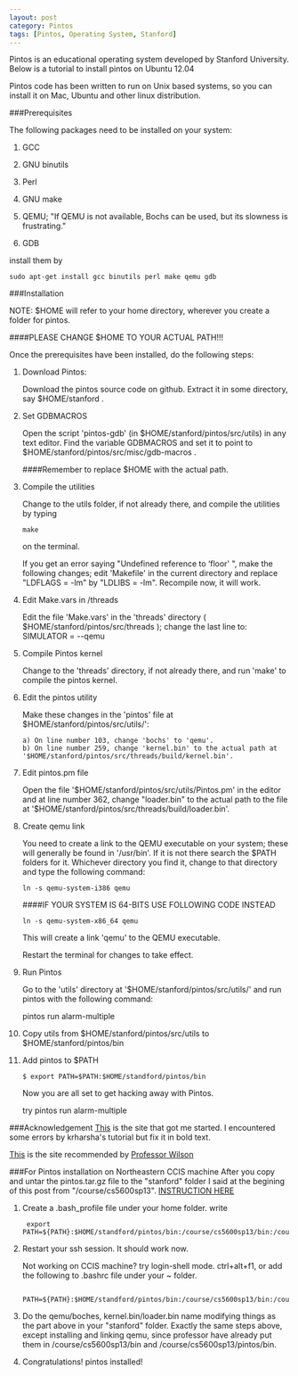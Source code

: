 ```yaml
---
layout: post
category: Pintos
tags: [Pintos, Operating System, Stanford]
---
```


Pintos is an educational operating system developed by Stanford University. Below is a tutorial to install pintos on Ubuntu 12.04

Pintos code has been written to run on Unix based systems, so you can install it on Mac, Ubuntu and other linux distribution.

###Prerequisites

The following packages need to be installed on your system:

1.  GCC

2.  GNU binutils

3.  Perl

4.  GNU make

5.  QEMU; "If QEMU is not available, Bochs can be used, but its slowness is frustrating." 

6.  GDB

install them by

    sudo apt-get install gcc binutils perl make qemu gdb

###Installation

NOTE: $HOME will refer to your home directory, wherever you create a folder for pintos. 

####PLEASE CHANGE $HOME TO YOUR ACTUAL PATH!!!

Once the prerequisites have been installed, do the following steps:

1.  Download Pintos:

	Download the pintos source code on github. Extract it in some directory, say $HOME/stanford .

2.  Set GDBMACROS

	Open the script 'pintos-gdb' (in $HOME/stanford/pintos/src/utils) in any text editor. Find the variable GDBMACROS and set it to point to $HOME/stanford/pintos/src/misc/gdb-macros .

	####Remember to replace $HOME with the actual path.

3.  Compile the utilities

	Change to the utils folder, if not already there, and compile the utilities by typing

		make

	on the terminal.

	If you get an error saying "Undefined reference to ‘floor' ", make the following changes; edit 'Makefile' in the current directory and replace "LDFLAGS = -lm" by "LDLIBS = -lm". Recompile now, it will work.

4.  Edit Make.vars in /threads

	Edit the file 'Make.vars' in the 'threads' directory ( $HOME/stanford/pintos/src/threads ); change the last line to:
		SIMULATOR = --qemu

5.  Compile Pintos kernel

	Change to the 'threads' directory, if not already there, and run 'make' to compile the pintos kernel.

6.  Edit the pintos utility

	Make these changes in the 'pintos' file at $HOME/stanford/pintos/src/utils/':

    	a) On line number 103, change 'bochs' to 'qemu'.
    	b) On line number 259, change 'kernel.bin' to the actual path at '$HOME/stanford/pintos/src/threads/build/kernel.bin'.

7.  Edit pintos.pm file

	Open the file '$HOME/stanford/pintos/src/utils/Pintos.pm' in the editor and at line number 362, change "loader.bin" to the actual path to the file at '$HOME/stanford/pintos/src/threads/build/loader.bin'.

8.  Create qemu link

	You need to create a link to the QEMU executable on your system; these will generally be found in '/usr/bin'. If it is not there search the $PATH folders for it. Whichever directory you find it, change to that directory and type the following command:

    	ln -s qemu-system-i386 qemu

	####IF YOUR SYSTEM IS 64-BITS USE FOLLOWING CODE INSTEAD

    	ln -s qemu-system-x86_64 qemu

	This will create a link 'qemu' to the QEMU executable.

	Restart the terminal for changes to take effect.

9.  Run Pintos

	Go to the 'utils' directory at '$HOME/stanford/pintos/src/utils/' and run pintos with the following command:

	pintos run alarm-multiple

10. Copy utils from $HOME/stanford/pintos/src/utils to $HOME/stanford/pintos/bin

11. Add pintos to $PATH

        $ export PATH=$PATH:$HOME/standford/pintos/bin

    Now you are all set to get hacking away with Pintos.

    try 
        pintos run alarm-multiple

###Acknowledgement
[This](http://krharsha.blogspot.com/2013/08/pintos-installation.html) is the site that got me started. I encountered some errors by krharsha's tutorial but fix it in bold text.

[This](http://computercalledvarun.wordpress.com/2013/02/03/pintos-on-ubuntu/) is the site recommended by [Professor Wilson](http://www.ccs.neu.edu/home/cbw/)

###For Pintos installation on Northeastern CCIS machine
After you copy and untar the pintos.tar.gz file to the "stanford" folder I said at the begining of this post from "/course/cs5600sp13". [INSTRUCTION HERE](http://www.ccs.neu.edu/home/cbw/5600/pintos/pintos_1.html#SEC1)

1. Create a .bash_profile file under your home folder. write

        export PATH=${PATH}:$HOME/standford/pintos/bin:/course/cs5600sp13/bin:/course/cs5600sp13/pintos/bin

2. Restart your ssh session. It should work now.
   
   Not working on CCIS machine? try login-shell mode. ctrl+alt+f1, or add the following to .bashrc file under your ~ folder.

        PATH=${PATH}:$HOME/standford/pintos/bin:/course/cs5600sp13/bin:/course/cs5600sp13/pintos/bin

3. Do the qemu/boches, kernel.bin/loader.bin name modifying things as the part above in your "stanford" folder. Exactly the same steps above, except installing and linking qemu, since professor have already put them in /course/cs5600sp13/bin and /course/cs5600sp13/pintos/bin.

4. Congratulations! pintos installed!
